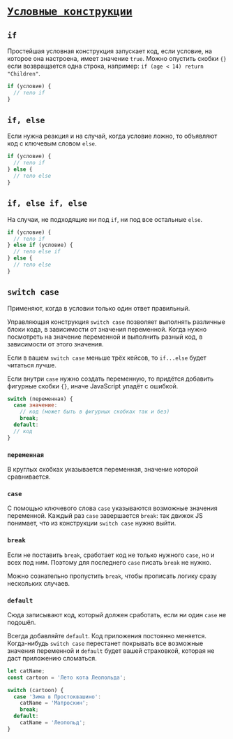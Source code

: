 # [`Условные конструкции`](../index.md)

## `if`

Простейшая условная конструкция запускает код, если условие, на которое она настроена, имеет значение `true`. Можно опустить скобки `{}` если возвращается одна строка, например: `if (age < 14) return "Children"`.

```js
if (условие) {
  // тело if
}
```

## `if, else `

Если нужна реакция и на случай, когда условие ложно, то объявляют код с ключевым словом `else`.

```js
if (условие) {
  // тело if
} else {
  // тело else
}
```

## `if, else if, else`

На случаи, не подходящие ни под `if`, ни под все остальные `else`.

```js
if (условие) {
  // тело if
} else if (условие) {
  // тело else if
} else {
  // тело else
}
```

## `switch case`

Применяют, когда в условии только один ответ правильный.

Управляющая конструкция `switch case` позволяет выполнять различные блоки кода, в зависимости от значения переменной. Когда нужно посмотреть на значение переменной и выполнить разный код, в зависимости от этого значения.

Если в вашем `switch case` меньше трёх кейсов, то `if...else` будет читаться лучше.

Если внутри `case` нужно создать переменную, то придётся добавить фигурные скобки `{}`, иначе JavaScript упадёт с ошибкой.

```js
switch (переменная) {
  case значение:
    // код (может быть в фигурных скобках так и без)
    break;
  default:
  // код
}
```

### `переменная`

В круглых скобках указывается переменная, значение которой сравнивается.

### `case`

С помощью ключевого слова `case` указываются возможные значения переменной. Каждый раз `case` завершается `break`: так движок JS понимает, что из конструкции `switch case` нужно выйти.

### `break`

Если не поставить `break`, сработает код не только нужного `case`, но и всех под ним. Поэтому для последнего `case` писать `break` не нужно.

Можно сознательно пропустить `break`, чтобы прописать логику сразу нескольких случаев.

### `default`

Сюда записывают код, который должен сработать, если ни один `case` не подошёл.

Всегда добавляйте `default`. Код приложения постоянно меняется. Когда-нибудь `switch case` перестанет покрывать все возможные значения переменной и `default` будет вашей страховкой, которая не даст приложению cломаться.

```js
let catName;
const cartoon = 'Лето кота Леопольда';

switch (cartoon) {
  case 'Зима в Простоквашино':
    catName = 'Матроскин';
    break;
  default:
    catName = 'Леопольд';
}
```
